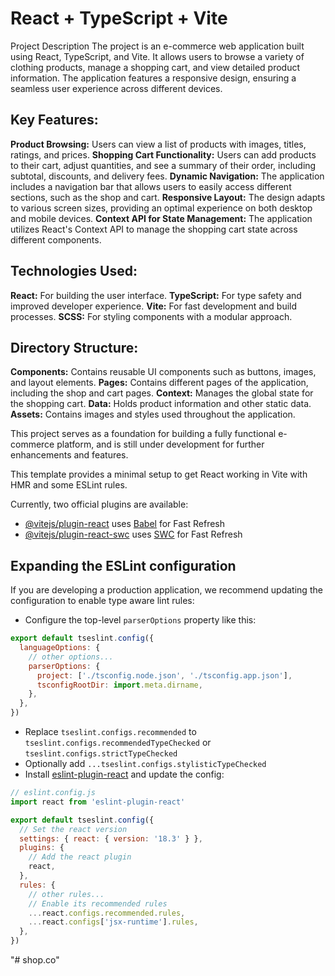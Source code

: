 # React + TypeScript + Vite

Project Description
The project is an e-commerce web application built using React, TypeScript, and Vite. It allows users to browse a variety of clothing products, manage a shopping cart, and view detailed product information. The application features a responsive design, ensuring a seamless user experience across different devices.

## Key Features:
**Product Browsing:** Users can view a list of products with images, titles, ratings, and prices.
**Shopping Cart Functionality:** Users can add products to their cart, adjust quantities, and see a summary of their order, including subtotal, discounts, and delivery fees.
**Dynamic Navigation:** The application includes a navigation bar that allows users to easily access different sections, such as the shop and cart.
**Responsive Layout:** The design adapts to various screen sizes, providing an optimal experience on both desktop and mobile devices.
**Context API for State Management:** The application utilizes React's Context API to manage the shopping cart state across different components.

## Technologies Used:
**React:** For building the user interface.
**TypeScript:** For type safety and improved developer experience.
**Vite:** For fast development and build processes.
**SCSS:** For styling components with a modular approach.

## Directory Structure:
**Components:** Contains reusable UI components such as buttons, images, and layout elements.
**Pages:** Contains different pages of the application, including the shop and cart pages.
**Context:** Manages the global state for the shopping cart.
**Data:** Holds product information and other static data.
**Assets:** Contains images and styles used throughout the application.

This project serves as a foundation for building a fully functional e-commerce platform, and is still under development for further enhancements and features.

This template provides a minimal setup to get React working in Vite with HMR and some ESLint rules.

Currently, two official plugins are available:

- [@vitejs/plugin-react](https://github.com/vitejs/vite-plugin-react/blob/main/packages/plugin-react/README.md) uses [Babel](https://babeljs.io/) for Fast Refresh
- [@vitejs/plugin-react-swc](https://github.com/vitejs/vite-plugin-react-swc) uses [SWC](https://swc.rs/) for Fast Refresh

## Expanding the ESLint configuration

If you are developing a production application, we recommend updating the configuration to enable type aware lint rules:

- Configure the top-level `parserOptions` property like this:

```js
export default tseslint.config({
  languageOptions: {
    // other options...
    parserOptions: {
      project: ['./tsconfig.node.json', './tsconfig.app.json'],
      tsconfigRootDir: import.meta.dirname,
    },
  },
})
```

- Replace `tseslint.configs.recommended` to `tseslint.configs.recommendedTypeChecked` or `tseslint.configs.strictTypeChecked`
- Optionally add `...tseslint.configs.stylisticTypeChecked`
- Install [eslint-plugin-react](https://github.com/jsx-eslint/eslint-plugin-react) and update the config:

```js
// eslint.config.js
import react from 'eslint-plugin-react'

export default tseslint.config({
  // Set the react version
  settings: { react: { version: '18.3' } },
  plugins: {
    // Add the react plugin
    react,
  },
  rules: {
    // other rules...
    // Enable its recommended rules
    ...react.configs.recommended.rules,
    ...react.configs['jsx-runtime'].rules,
  },
})
```
"# shop.co" 
